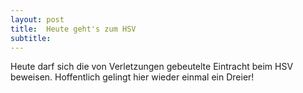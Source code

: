 ```yaml
---
layout: post
title:  Heute geht's zum HSV
subtitle:  
---
```


Heute darf sich die von Verletzungen gebeutelte Eintracht beim HSV beweisen. Hoffentlich gelingt hier wieder einmal ein Dreier!


